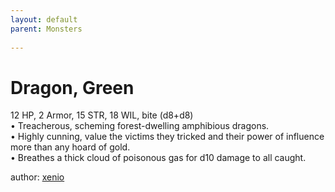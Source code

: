 ```yaml
---
layout: default
parent: Monsters 
   
--- 
```

# Dragon, Green
12 HP, 2 Armor, 15 STR, 18 WIL, bite (d8+d8)  
• Treacherous, scheming forest-dwelling amphibious dragons.  
• Highly cunning, value the victims they tricked and their power of influence more than any hoard of gold.  
• Breathes a thick cloud of poisonous gas for d10 damage to all caught.  




author: [xenio](https://xenioinabottle.blogspot.com/2021/02/classic-monsters-for-cairnito-part-1.html) 


